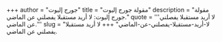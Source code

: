 +++
author = "جورج إليوت"
title = "مقولة جورج إليوت"
description = "مقولة جورج إليوت: لا أريد مستقبلا يفصلني عن الماضي."
quote = '''لا أريد مستقبلا يفصلني عن الماضي.'''
slug = "لا-أريد-مستقبلا-يفصلني-عن-الماضي"
+++
لا أريد مستقبلا يفصلني عن الماضي.
